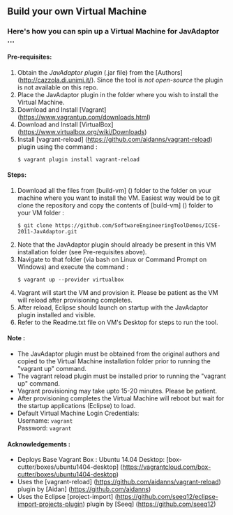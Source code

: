 ## Build your own Virtual Machine  

### Here's how you can spin up a Virtual Machine for JavAdaptor ...  

#### Pre-requisites:  
1. Obtain the *JavAdaptor plugin* (.jar file) from the [Authors] (http://cazzola.di.unimi.it/). Since the tool is *not open-source* the plugin is not available on this repo.  
2. Place the JavAdaptor plugin in the folder where you wish to install the Virtual Machine.  
3. Download and Install [Vagrant] (https://www.vagrantup.com/downloads.html)  
4. Download and Install [VirtualBox] (https://www.virtualbox.org/wiki/Downloads)  
5. Install [vagrant-reload] (https://github.com/aidanns/vagrant-reload) plugin using the command :  
    ```  
    $ vagrant plugin install vagrant-reload  
    ```  

#### Steps:  
1. Download all the files from [build-vm] () folder to the folder on your machine where you want to install the VM. Easiest way would be to git clone the repository and copy the contents of [build-vm] () folder to your VM folder :  
    ```  
    $ git clone https://github.com/SoftwareEngineeringToolDemos/ICSE-2011-JavAdaptor.git  
    ```  
2. Note that the JavAdaptor plugin should already be present in this VM installation folder (see Pre-requisites above).  
3. Navigate to that folder (via bash on Linux or Command Prompt on Windows) and execute the command :  
    ```  
    $ vagrant up --provider virtualbox  
    ```  
4. Vagrant will start the VM and provision it. Please be patient as the VM will reload after provisioning completes.  
5. After reload, Eclipse should launch on startup with the JavAdaptor plugin installed and visible.
6. Refer to the Readme.txt file on VM's Desktop for steps to run the tool.  

#### Note :   
 -  The JavAdaptor plugin must be obtained from the original authors and copied to the Virtual Machine installation folder prior to running the "vagrant up" command.
 -  The vagrant reload plugin must be installed prior to running the "vagrant up" command.
 -  Vagrant provisioning may take upto 15-20 minutes. Please be patient.
 -  After provisioning completes the Virtual Machine will reboot but wait for the startup applications (Eclipse) to load.  
 -  Default Virtual Machine Login Credentials:  
        Username: `vagrant`  
        Password: `vagrant`  

#### Acknowledgements :  
 -  Deploys Base Vagrant Box : Ubuntu 14.04 Desktop: [box-cutter/boxes/ubuntu1404-desktop] (https://vagrantcloud.com/box-cutter/boxes/ubuntu1404-desktop)  
 -  Uses the [vagrant-reload] (https://github.com/aidanns/vagrant-reload) plugin by [Aidan] (https://github.com/aidanns)  
 -  Uses the Eclipse [project-import] (https://github.com/seeq12/eclipse-import-projects-plugin) plugin by [Seeq] (https://github.com/seeq12)  
